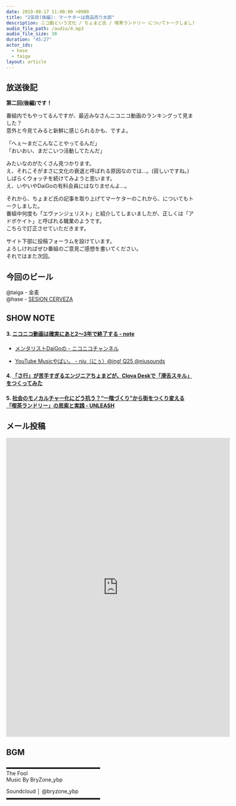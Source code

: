 ```yaml
---
date: 2019-08-17 11:00:00 +0900
title: "2缶目(後編): マーケターは商品売り太郎"
description: ニコ動という文化 / ちょまど氏 / 喫茶ランドリー についてトークしました。
audio_file_path: /audio/4.mp3
audio_file_size: 30
duration: "45:27"
actor_ids:
  - hase
  - taiga
layout: article
---
```


## 放送後記

__第二回(後編)です！__

番組内でもやってるんですが、最近みなさんニコニコ動画のランキングって見ました？  
意外と今見てみると新鮮に感じられるかも、ですよ。

「へぇ〜まだこんなことやってるんだ」  
「おいおい、まだこいつ活動してたんだ」

みたいなのがたくさん見つかります。  
え、それこそがまさに文化の衰退と呼ばれる原因なのでは…。(寂しいですね。)  
しばらくウォッチを続けてみようと思います。  
え、いやいやDaiGoの有料会員にはなりませんよ…。  

それから、ちょまど氏の記事を取り上げてマーケターのこれから、についてもトークしました。  
番組中何度も「エヴァンジェリスト」と紹介してしまいましたが、正しくは「アドボケイト」と呼ばれる職業のようです。  
こちらで訂正させていただきます。  

サイト下部に投稿フォーラムを設けています。  
よろしければぜひ番組のご意見ご感想を書いてください。  
それではまた次回。  

## 今回のビール

@taiga - 金麦  
@hase - [SESION CERVEZA](https://twitter.com/hase_mp4/status/1161971270738558976)

## SHOW NOTE

#### 3. [ニコニコ動画は確実にあと2～3年で終了する - note](https://note.mu/wattyoi/n/nab98428b2307)

- [メンタリストDaiGoの - ニコニコチャンネル](https://ch.nicovideo.jp/mentalist)

- [YouTube Musicやばい。 - niu（にぅ）@ing! Q25 @niusounds](https://twitter.com/niusounds/status/1161329928203165696)

#### 4. [「さ行」が苦手すぎるエンジニアちょまどが、Clova Deskで「滑舌スキル」をつくってみた](https://wired.jp/2019/08/14/line-clova-desk02-ws)

#### 5. [社会のモノカルチャー化にどう抗う？“一階づくり”から街をつくり変える「喫茶ランドリー」の思索と実践 - UNLEASH](https://unleashmag.com/2019/05/08/glevel)

## メール投稿

<iframe src="https://docs.google.com/forms/d/e/1FAIpQLSfTZ99ZtY5BJtHk38i7c_p3AdF-uIGnOOsc6W05wV6L0MTAQg/viewform?embedded=true" width="600" height="800" frameborder="0" marginheight="0" marginwidth="0">読み込んでいます…</iframe>

## BGM
▬▬▬▬▬▬▬▬▬▬▬▬▬▬▬▬▬▬  
The Fool  
Music By BryZone_ybp  

Soundcloud │ @bryzone_ybp  
▬▬▬▬▬▬▬▬▬▬▬▬▬▬▬▬▬▬  
